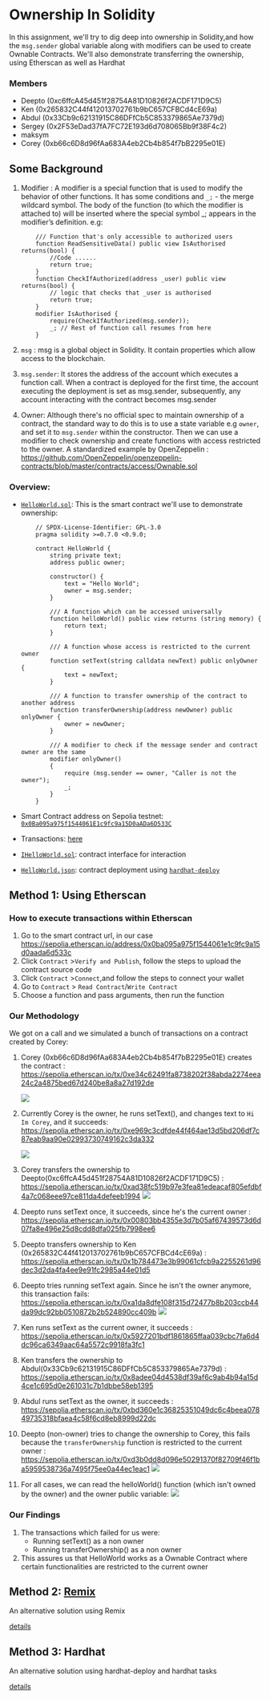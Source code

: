 # Ownership In Solidity
In this assignment, we'll try to dig deep into ownership in Solidity,and how the `msg.sender` global variable along with modifiers can be used to create Ownable Contracts. We'll also demonstrate transferring the ownership, using Etherscan as well as Hardhat
### Members

- Deepto (0xc6ffcA45d451f28754A81D10826f2ACDF171D9C5)
- Ken (0x265832C44f412013702761b9bC657CFBCd4cE69a)
- Abdul (0x33Cb9c62131915C86DFfCb5C853379865Ae7379d)
- Sergey (0x2F53eDad37fA7FC72E193d6d708065Bb9f38F4c2)
- maksym
- Corey (0xb66c6D8d96fAa683A4eb2Cb4b854f7bB2295e01E)
  
## Some Background
1. Modifier : A modifier is a special function that is used to modify the behavior of other functions. It has some conditions and `_;` - the merge wildcard symbol. The body of the function (to which the modifier is attached to) will be inserted where the special symbol _; appears in the modifier’s definition. e.g:
    ```
        /// Function that's only accessible to authorized users
        function ReadSensitiveData() public view IsAuthorised returns(bool) {
            //Code ......
            return true;
        }
        function CheckIfAuthorized(address _user) public view returns(bool) {
            // logic that checks that _user is authorised
            return true; 
        }
        modifier IsAuthorised {
            require(CheckIfAuthorized(msg.sender));
            _; // Rest of function call resumes from here
        }
    ```


2. `msg` : msg is a global object in Solidity. It contain properties which allow access to the blockchain.
3. `msg.sender`: It stores the address of the account which executes a function call. When a contract is deployed for the first time, the account executing the deployment is set as msg.sender, subsequently, any account interacting with the contract becomes msg.sender
4. Owner: Although there's no official spec to maintain ownership of a contract, the standard way to do this is to use a state variable e.g `owner`, and set it to `msg.sender` within the constructor. Then we can use a modifier to check ownership and create functions with access restricted to the owner. A standardized example by OpenZeppelin : https://github.com/OpenZeppelin/openzeppelin-contracts/blob/master/contracts/access/Ownable.sol

### Overview:
* [`HelloWorld.sol`](hardhat/contracts//HelloWorld.sol): This is the smart contract we'll use to demonstrate ownership:
    ```
        // SPDX-License-Identifier: GPL-3.0
        pragma solidity >=0.7.0 <0.9.0;
        
        contract HelloWorld {
            string private text;
            address public owner;
        
            constructor() {
                text = "Hello World";
                owner = msg.sender;
            }
    
            /// A function which can be accessed universally
            function helloWorld() public view returns (string memory) {
                return text;
            }
    
            /// A function whose access is restricted to the current owner
            function setText(string calldata newText) public onlyOwner {
                text = newText;
            }
    
            /// A function to transfer ownership of the contract to another address
            function transferOwnership(address newOwner) public onlyOwner {
                owner = newOwner;
            }
    
            /// A modifier to check if the message sender and contract owner are the same
            modifier onlyOwner() 
            {
                require (msg.sender == owner, "Caller is not the owner");
                _;
            }
        }
    ```
* Smart Contract address on Sepolia testnet: [`0x0Ba095a975f1544061E1c9fc9a15D0aADa6D533C`](https://sepolia.etherscan.io/address/0x0ba095a975f1544061e1c9fc9a15d0aada6d533c)

* Transactions: [here](docs/transactions.md)

* [`IHelloWorld.sol`](hardhat/contracts/interfaces/IHelloWorld.sol): contract interface for interaction

* [`HelloWorld.json`](hardhat/deployments/sepolia/HelloWorld.json): contract deployment using [`hardhat-deploy`](https://github.com/wighawag/hardhat-deploy)

## Method 1: Using Etherscan

### How to execute transactions within Etherscan
1. Go to the smart contract url, in our case https://sepolia.etherscan.io/address/0x0ba095a975f1544061e1c9fc9a15d0aada6d533c
2. Click  `Contract` >`Verify and Publish`, follow the steps to upload the contract source code
3. Click `Contract` >`Connect`,and follow the steps to connect your wallet
4. Go to `Contract` > `Read Contract`/`Write Contract` 
5. Choose a function and pass arguments, then run the function

### Our Methodology
We got on a call and we simulated a bunch of transactions on a contract created by Corey:  
1. Corey (0xb66c6D8d96fAa683A4eb2Cb4b854f7bB2295e01E) creates the contract : https://sepolia.etherscan.io/tx/0xe34c62491fa8738202f38abda2274eea24c2a4875bed67d240be8a8a27d192de

    ![](assets/2023-07-31-01-56-51.png)
2. Currently Corey is the owner, he runs setText(), and changes text to `Hi Im Corey`, and it succeeds: https://sepolia.etherscan.io/tx/0xe969c3cdfde44f464ae13d5bd206df7c87eab9aa90e02993730749162c3da332

    ![](assets/2023-07-31-01-59-58.png)
3. Corey transfers the ownership to Deepto(0xc6ffcA45d451f28754A81D10826f2ACDF171D9C5) : https://sepolia.etherscan.io/tx/0xad38fc519b97e3fea81edeacaf805efdbf4a7c068eee97ce811da4defeeb1994
    ![](assets/2023-07-31-02-09-51.png)
4. Deepto runs setText once, it succeeds, since he's the current owner : https://sepolia.etherscan.io/tx/0x00803bb4355e3d7b05af67439573d6d07fa8e496e25d8cdd8dfa025fb7998ee6
5. Deepto transfers ownership to Ken (0x265832C44f412013702761b9bC657CFBCd4cE69a) : https://sepolia.etherscan.io/tx/0x1b784473e3b99061cfcb9a2255261d96dec3d2da4fa4ee9e91fc2985a44e01d5
6.  Deepto tries running setText again. Since he isn't the owner anymore, this transaction fails: https://sepolia.etherscan.io/tx/0xa1da8dfe108f315d72477b8b203ccb44da99dc92bb0510872b2b524890cc409b
    ![](assets/2023-07-31-03-36-14.png)
7. Ken runs setText as the current owner,  it succeeds : https://sepolia.etherscan.io/tx/0x5927201bdf1861865ffaa039cbc7fa6d4dc96ca6349aac64a5572c9918fa3fc1
8. Ken transfers the ownership to Abdul(0x33Cb9c62131915C86DFfCb5C853379865Ae7379d) : https://sepolia.etherscan.io/tx/0x8adee04d4538df39af6c9ab4b94a15d4ce1c695d0e261031c7b1dbbe58eb1395
9. Abdul runs setText as the owner, it succeeds : https://sepolia.etherscan.io/tx/0xbd360e1c36825351049dc6c4beea07849735318bfaea4c58f6cd8eb8999d22dc
10. Deepto (non-owner) tries to change the ownership to Corey, this fails because the `transferOwnership` function is restricted to the current owner : https://sepolia.etherscan.io/tx/0xd3b0dd8d096e50291370f82709f46f1ba5959538736a7495f75ee0a44ec1eac1
    ![](assets/2023-07-31-02-40-49.png)
11. For all cases, we can read the helloWorld() function (which isn't owned by the owner) and the owner public variable:
    ![](assets/2023-07-31-02-48-13.png)
    
### Our Findings
1. The transactions which failed for us were:
   * Running setText() as a non owner
   * Running transferOwnership() as a non owner
2. This assures us that HelloWorld works as a Ownable Contract where certain functionalities are restricted to the current owner
## Method 2: [Remix](https://remix.ethereum.org)
An alternative solution using Remix

[details](docs/remix.md)

## Method 3: Hardhat

An alternative solution using hardhat-deploy and hardhat tasks

[details](docs/hh.md)


